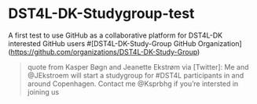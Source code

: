 # DST4L-DK-Studygroup-test
A first test to use GitHub as a collaborative platform for DST4L-DK interested GitHub users
#[DST4L-DK-Study-Group GitHub Organization] (https://github.com/organizations/DST4L-DK-Study-Group) 
> quote from Kasper Bøgn and Jeanette Ekstrøm via [Twitter]: Me and @JEkstroem will start a studygroup for #DST4L participants in and around Copenhagen. Contact me @Ksprbhg if you’re intersted in joining us
